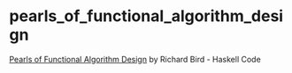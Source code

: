 # pearls_of_functional_algorithm_design

[Pearls of Functional Algorithm Design](https://www.amazon.co.uk/d/Books/Pearls-Functional-Algorithm-Design-Richard-Bird/0521513383) by Richard Bird - Haskell Code

